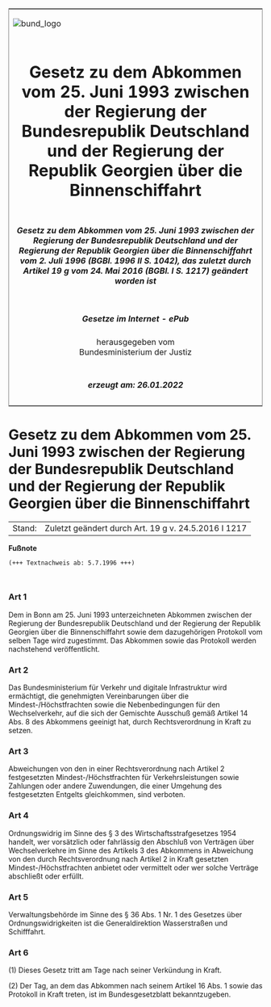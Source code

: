 <span id="DECKBLATT.html"></span>

<table border="0" frame="border" width="100%">

<tr valign="top">

<td align="left">

![bund\_logo](BfJ_2021_Web_de_de.gif)

</td>

<td align="right">

 

</td>

</tr>

<tr align="center" valign="middle">

<td colspan="2">

# Gesetz zu dem Abkommen vom 25. Juni 1993 zwischen der Regierung der Bundesrepublik Deutschland und der Regierung der Republik Georgien über die Binnenschiffahrt

</td>

</tr>

<tr align="center" valign="middle">

<td colspan="2">

##### Gesetz zu dem Abkommen vom 25. Juni 1993 zwischen der Regierung der Bundesrepublik Deutschland und der Regierung der Republik Georgien über die Binnenschiffahrt vom 2. Juli 1996 (BGBl. 1996 II S. 1042), das zuletzt durch Artikel 19 g vom 24. Mai 2016 (BGBl. I S. 1217) geändert worden ist

</td>

</tr>

<tr align="center" valign="middle">

<td colspan="2">

  
  

##### Gesetze im Internet - ePub  
  
herausgegeben vom  
Bundesministerium der Justiz

</td>

</tr>

<tr align="center" valign="bottom">

<td colspan="2">

  
  

##### erzeugt am: 26.01.2022

</td>

</tr>

</table>

<span id="BJNR104220996.html"></span>

# Gesetz zu dem Abkommen vom 25. Juni 1993 zwischen der Regierung der Bundesrepublik Deutschland und der Regierung der Republik Georgien über die Binnenschiffahrt

<div>

<div class="jnhtml">

|        |                                                      |
| ------ | ---------------------------------------------------- |
| Stand: | Zuletzt geändert durch Art. 19 g v. 24.5.2016 I 1217 |

</div>

</div>

<div>

  
**Fußnote**

<div class="jnhtml">

<div>

<div class="jurAbsatz">

  

``` 
(+++ Textnachweis ab: 5.7.1996 +++)

 
```

</div>

</div>

</div>

</div>

<span id="BJNR104220996BJNE000100310.html"></span>

### Art 1  

<div>

<div class="jnhtml">

<div>

<div class="jurAbsatz">

Dem in Bonn am 25. Juni 1993 unterzeichneten Abkommen zwischen der
Regierung der Bundesrepublik Deutschland und der Regierung der Republik
Georgien über die Binnenschiffahrt sowie dem dazugehörigen Protokoll vom
selben Tage wird zugestimmt. Das Abkommen sowie das Protokoll werden
nachstehend veröffentlicht.

</div>

</div>

</div>

</div>

<span id="BJNR104220996BJNE000203305.html"></span>

### Art 2  

<div>

<div class="jnhtml">

<div>

<div class="jurAbsatz">

Das Bundesministerium für Verkehr und digitale Infrastruktur wird
ermächtigt, die genehmigten Vereinbarungen über die
Mindest-/Höchstfrachten sowie die Nebenbedingungen für den
Wechselverkehr, auf die sich der Gemischte Ausschuß gemäß Artikel 14
Abs. 8 des Abkommens geeinigt hat, durch Rechtsverordnung in Kraft zu
setzen.

</div>

</div>

</div>

</div>

<span id="BJNR104220996BJNE000300310.html"></span>

### Art 3  

<div>

<div class="jnhtml">

<div>

<div class="jurAbsatz">

Abweichungen von den in einer Rechtsverordnung nach Artikel 2
festgesetzten Mindest-/Höchstfrachten für Verkehrsleistungen sowie
Zahlungen oder andere Zuwendungen, die einer Umgehung des festgesetzten
Entgelts gleichkommen, sind verboten.

</div>

</div>

</div>

</div>

<span id="BJNR104220996BJNE000400310.html"></span>

### Art 4  

<div>

<div class="jnhtml">

<div>

<div class="jurAbsatz">

Ordnungswidrig im Sinne des § 3 des Wirtschaftsstrafgesetzes 1954
handelt, wer vorsätzlich oder fahrlässig den Abschluß von Verträgen über
Wechselverkehre im Sinne des Artikels 3 des Abkommens in Abweichung von
den durch Rechtsverordnung nach Artikel 2 in Kraft gesetzten
Mindest-/Höchstfrachten anbietet oder vermittelt oder wer solche
Verträge abschließt oder erfüllt.

</div>

</div>

</div>

</div>

<span id="BJNR104220996BJNE000504119.html"></span>

### Art 5  

<div>

<div class="jnhtml">

<div>

<div class="jurAbsatz">

Verwaltungsbehörde im Sinne des § 36 Abs. 1 Nr. 1 des Gesetzes über
Ordnungswidrigkeiten ist die Generaldirektion Wasserstraßen und
Schifffahrt.

</div>

</div>

</div>

</div>

<span id="BJNR104220996BJNE000600310.html"></span>

### Art 6  

<div>

<div class="jnhtml">

<div>

<div class="jurAbsatz">

(1) Dieses Gesetz tritt am Tage nach seiner Verkündung in Kraft.

</div>

<div class="jurAbsatz">

(2) Der Tag, an dem das Abkommen nach seinem Artikel 16 Abs. 1 sowie das
Protokoll in Kraft treten, ist im Bundesgesetzblatt bekanntzugeben.

</div>

</div>

</div>

</div>
